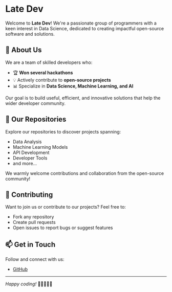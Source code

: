 # Late Dev

Welcome to **Late Dev**! We're a passionate group of programmers with a keen interest in Data Science, dedicated to creating impactful open-source software and solutions.

## 🚀 About Us

We are a team of skilled developers who:

- 🏆 **Won several hackathons**
- 💡 Actively contribute to **open-source projects**
- 📊 Specialize in **Data Science, Machine Learning, and AI**

Our goal is to build useful, efficient, and innovative solutions that help the wider developer community.

## 📂 Our Repositories

Explore our repositories to discover projects spanning:

- Data Analysis
- Machine Learning Models
- API Development
- Developer Tools
- and more...

We warmly welcome contributions and collaboration from the open-source community!

## 🤝 Contributing

Want to join us or contribute to our projects? Feel free to:

- Fork any repository
- Create pull requests
- Open issues to report bugs or suggest features

## 📫 Get in Touch

Follow and connect with us:

- [GitHub](https://github.com/Late-Dev)

---

*Happy coding!* 🚀👩‍💻👨‍💻
